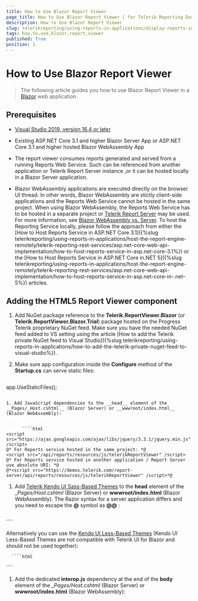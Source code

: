 ```yaml
---
title: How to Use Blazor Report Viewer
page_title: How to Use Blazor Report Viewer | for Telerik Reporting Documentation
description: How to Use Blazor Report Viewer
slug: telerikreporting/using-reports-in-applications/display-reports-in-applications/web-application/blazor-report-viewer/how-to-use-blazor-report-viewer
tags: how,to,use,blazor,report,viewer
published: True
position: 1
---
```


# How to Use Blazor Report Viewer



> The following article guides you how to use Blazor Report Viewer in a            [Blazor](https://dotnet.microsoft.com/apps/aspnet/web-apps/blazor)            web application.         


## Prerequisites

* [Visual Studio 2019, version 16.4 or later](https://www.visualstudio.com/vs/) 

* Existing ASP.NET Core 3.1 and higher Blazor Server App or ASP.NET Core 3.1 and higher hosted Blazor WebAssembly App             

* The report viewer consumes reports generated and served from a running Reports Web Service.               Such can be referenced from another application or Telerik Report Server instance               ,or it can be hosted locally in a Blazor Server application.              

* Blazor WebAssembly applications are executed directly on the browser UI thread.               In other words, Blazor WebAssembly are stictly client-side applications and the Reports Web Service cannot be hosted in the same project.               When using Blazor WebAssembly, the Reports Web Service has to be hosted in a separate project or                 [Telerik Report Server](https://www.telerik.com/report-server)  may be used.               For more information, see                [Blazor WebAssembly vs. Server](https://www.telerik.com/faqs/blazor-ui/what-is-the-difference-between-blazor-webassembly-vs-server).               To host the Reporting Service locally, please follow the approach from either the [How to Host Reports Service in ASP.NET Core 3.1]({%slug telerikreporting/using-reports-in-applications/host-the-report-engine-remotely/telerik-reporting-rest-services/asp.net-core-web-api-implementation/how-to-host-reports-service-in-asp.net-core-3.1%}) or the [How to Host Reports Service in ASP.NET Core in.NET 5]({%slug telerikreporting/using-reports-in-applications/host-the-report-engine-remotely/telerik-reporting-rest-services/asp.net-core-web-api-implementation/how-to-host-reports-service-in-asp.net-core-in-.net-5%}) articles.             

## Adding the HTML5 Report Viewer component

1. Add NuGet package reference to the __Telerik.ReportViewer.Blazor__ (or __Telerik.ReportViewer.Blazor.Trial__)               package hosted on the Progress Telerik proprietary NuGet feed.               Make sure you have the needed NuGet feed added to VS setting using the article [How to add the Telerik private NuGet feed to Visual Studio]({%slug telerikreporting/using-reports-in-applications/how-to-add-the-telerik-private-nuget-feed-to-visual-studio%}).             

1. Make sure app configuration inside the __Configure__ method of the __Startup.cs__             can serve static files:             

    
      ````c#
app.UseStaticFiles();
````

1. Add JavaScript dependencies to the __head__ element of the               __Pages/_Host.cshtml__ (Blazor Server) or __wwwroot/index.html__ (Blazor WebAssembly):             

    
      ````html
<script src="https://ajax.googleapis.com/ajax/libs/jquery/3.3.1/jquery.min.js" /script>
@* For Reports service hosted in the same project: *@
<script src="/api/reports/resources/js/telerikReportViewer" /script>
@* For Reports service hosted in another application / Report Server use absolute URI: *@
@*<script src="https://demos.telerik.com/report-server/api/reports/resources/js/telerikReportViewer" /script>*@
````

1. Add                [Telerik Kendo UI Sass-Based Themes](https://docs.telerik.com/kendo-ui/styles-and-layout/sass-themes)                to the __head__ element of the               __Pages/_Host.cshtml__ (Blazor Server) or __wwwroot/index.html__ (Blazor WebAssembly).               The Razor syntax for a server application differs and you need to escape the __@__ symbol as __@@__ :             

    
      ````html
<link rel="stylesheet" href="https://unpkg.com/@progress/kendo-theme-default@latest/dist/all.css" />
````

Alternatively you can use the                [Kendo UI Less-Based Themes](https://docs.telerik.com/kendo-ui/styles-and-layout/appearance-styling)                (Kendo UI Less-Based Themes are not compatible with Telerik UI for Blazor and should not be used together):             

    
      ````html
<link href="https://kendo.cdn.telerik.com/2020.3.1118/styles/kendo.common.min.css" rel="stylesheet" />
<link href="https://kendo.cdn.telerik.com/2020.3.1118/styles/kendo.blueopal.min.css" rel="stylesheet" />
````

1. Add the dedicated __interop.js__ dependency at the end of the __body__ element of the               __Pages/_Host.cshtml__ (Blazor Server) or __wwwroot/index.html__ (Blazor WebAssembly):             

    
      ````
<script src="_content/Telerik.ReportViewer.Blazor/interop.js" defer /script>
@* Or this one if using the Telerik.ReportViewer.Blazor.Trial package *@
@*<script src="_content/Telerik.ReportViewer.Blazor.Trial/interop.js" defer /script>*@
````

1. If using Reports web service (either locally hosted or in another application) use the following snippet to place the viewer component in               a razor page like __Pages/Index.razor__. Note that when referencing the Reports service from another application               the ServiceUrl setting should be the absolute URI to the service. Remember to set the actual __ReportSource__ along with eventual parameters:             

    
      ````
@page "/"
@using Telerik.ReportViewer.Blazor
<style>
    #rv1 {
        position: relative;
        width: 1200px;
        height: 600px;
    }
</style>
<ReportViewer ViewerId="rv1"
              ServiceUrl="/api/reports"
              ReportSource="@(new ReportSourceOptions()
                              {
                                  Report = "YOUR_REPORT_HERE.trdp"
                              })"
              Parameters="@(new ParametersOptions { Editors = new EditorsOptions { MultiSelect = EditorType.ComboBox, SingleSelect = EditorType.ComboBox } })"
              ScaleMode="@(ScaleMode.Specific)"
              Scale="1.0" />
````

1. If displaying reports from a Report Server instance use the following snippet to place the viewer component in               a razor page like __Pages/Index.razor__. Remember to set the actual __ReportServer__             and __ReportSource__ settings:             

    
      ````
@page "/"
@using Telerik.ReportViewer.Blazor
<style>
    #rv1 {
        position: relative;
        width: 1200px;
        height: 600px;
    }
</style>
<ReportViewer ViewerId="rv1"
              ReportServer="@(new ReportServerOptions {  Url = "https://demos.telerik.com/report-server/", Username = "demouser", Password = "demopass" })"
              ReportSource="@(new ReportSourceOptions()
                              {
                                  Report = "Published/Dashboard"
                              })"
              ScaleMode="@(ScaleMode.Specific)"
              Scale="1.0" />
````

1. Use the rest of the parameters exposed on the Blazor viewer component to setup its appearance and behavior as desired.             

1. Finally, run the project to see the rendered report.

